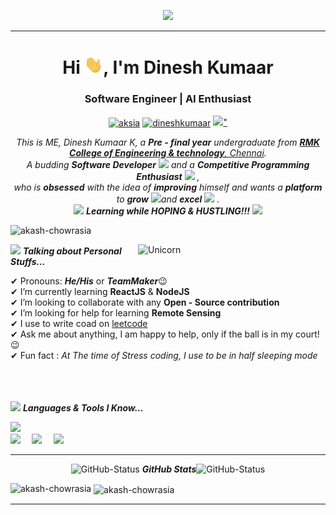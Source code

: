   <p align="center">
  <img src="https://github.com/thompsonemerson/thompsonemerson/raw/master/cover-thompson.png" height="200">
</p>
<hr>
<h1 align="center">Hi <img src="https://raw.githubusercontent.com/ABSphreak/ABSphreak/master/gifs/Hi.gif" width="30px">, I'm Dinesh Kumaar</h1>
<h3 align="center">Software Engineer | AI Enthusiast</h3>
<p align="center">
<a href="https://www.linkedin.com/in/aksia/" target="blank"><img align="center" src="https://cdn.jsdelivr.net/npm/simple-icons@3.0.1/icons/linkedin.svg" alt="aksia" height="30" width="40"></a>
<a href="https://leetcode.com/u/dineshkumaar9025067808/" target="blank"><img align="center" src="https://cdn.jsdelivr.net/npm/simple-icons@3.0.1/icons/leetcode.svg" alt="dineshkumaar" height="30" width="40" ></a>
 <a href="mailto: dineshkumaar9025067808@gmail.com"><img src="<svg role="img" viewBox="0 0 24 24" xmlns="http://www.w3.org/2000/svg"><title>Gmail</title><path d="M24 5.457v13.909c0 .904-.732 1.636-1.636 1.636h-3.819V11.73L12 16.64l-6.545-4.91v9.273H1.636A1.636 1.636 0 0 1 0 19.366V5.457c0-2.023 2.309-3.178 3.927-1.964L5.455 4.64 12 9.548l6.545-4.91 1.528-1.145C21.69 2.28 24 3.434 24 5.457z"/></svg>"</a>
</p>
<p></p>
<p align="center">
  <em>
    This is ME, Dinesh Kumaar K, a <b>Pre - final year</b> undergraduate from <a href="https://www.acetamritsar.ac.in/"> <b>RMK College of Engineering &amp; technology</b>, Chennai</a>. <br>
    A budding <b>Software Developer</b> <img src="https://github.com/TheDudeThatCode/TheDudeThatCode/blob/master/Assets/Developer.gif" width="30px"> and a <b>Competitive Programming Enthusiast</b>&nbsp;<img src="https://github.com/TheDudeThatCode/TheDudeThatCode/blob/master/Assets/Designer.gif" width="36px">&nbsp;,<br>who is <b>obsessed</b>
    with the idea of <b>improving</b> himself and wants a <b>platform</b> to 
    <b>grow</b> <img src="https://github.com/TheDudeThatCode/TheDudeThatCode/blob/master/Assets/Rocket.gif" width="18px">and 
    <b>excel</b> <img src="https://github.com/TheDudeThatCode/TheDudeThatCode/blob/master/Assets/Medal.gif" width="20px">&nbsp;.
  </em> 
  <br>
  <img src="https://media.giphy.com/media/VgCDAzcKvsR6OM0uWg/giphy.gif" width="50"> <b><i>Learning while HOPING &amp; HUSTLING!!!</i></b> <img src="https://media.giphy.com/media/7j2hfyeVcDtf2/giphy.gif" width="50">
</p>
<p align="left"> <img src="https://komarev.com/ghpvc/?username=akash-chowrasia&amp;label=Profile%20views&amp;color=0e75b6&amp;style=flat" alt="akash-chowrasia"> </p>
<img align="right" width="300px" alt="Unicorn" src="https://media.giphy.com/media/3ohs4BSacFKI7A717y/giphy.gif">
<p><img src="https://media.giphy.com/media/ObNTw8Uzwy6KQ/giphy.gif" width="30px">&nbsp;<em><strong>Talking about Personal Stuffs…</strong></em></p>
<p>✔ Pronouns: <em><strong>He/His</strong></em> or <em><strong>TeamMaker</strong></em>😉 <br>
✔ I’m currently learning <strong>ReactJS</strong> &amp; <strong>NodeJS</strong><br>
✔ I’m looking to collaborate with any <strong>Open - Source contribution</strong><br>
✔ I’m looking for help for learning <strong>Remote Sensing</strong><br>
✔ I use to write coad on <a href="https://leetcode.com/u/dineshkumaar9025067808/">leetcode</a> <br>
✔ Ask me about anything, I am happy to help, only if the ball is in my court!😉<br>
✔ Fun fact : <em>At The time of Stress coding, I use to be in half sleeping mode</em><br><br><br><br></p>
<p><img src="https://media.giphy.com/media/ObNTw8Uzwy6KQ/giphy.gif" width="30px">&nbsp;<em><strong>Languages &amp; Tools I Know…</strong></em></p>
<p align="left">
</p><p><code><img height="50" src="https://github.com/uannabi/-/blob/master/resource/python-icon.svg"></code><code>
<img height="50" src="https://github.com/uannabi/-/blob/master/resource/dj.svg"> </code>
<code> <img height="20" src="https://github.com/uannabi/-/blob/master/resource/jp.svg"> </code>
<code> <img height="20" src="  https://raw.githubusercontent.com/detain/svg-logos/780f25886640cef088af994181646db2f6b1a3f8/svg/selenium-logo.svg
"> </code></p>
  <hr>
  <p align="center">
 <img src="https://media.giphy.com/media/8UHRm5oY4k4FDxq5QG/giphy.gif" width="30px" alt="GitHub-Status">&nbsp;<i><b>GitHub Stats</b></i><img src="https://media.giphy.com/media/8UHRm5oY4k4FDxq5QG/giphy.gif" width="30px" alt="GitHub-Status"></p>
<p><img align="left" src="https://github-readme-stats.vercel.app/api/top-langs?username=akash-chowrasia&amp;show_icons=true&amp;locale=en&amp;layout=compact" alt="akash-chowrasia"></p>
<p>&nbsp;<img align="center" src="https://github-readme-stats.vercel.app/api?username=akash-chowrasia&amp;show_icons=true&amp;locale=en" alt="akash-chowrasia" width="410"></p>
<hr>
